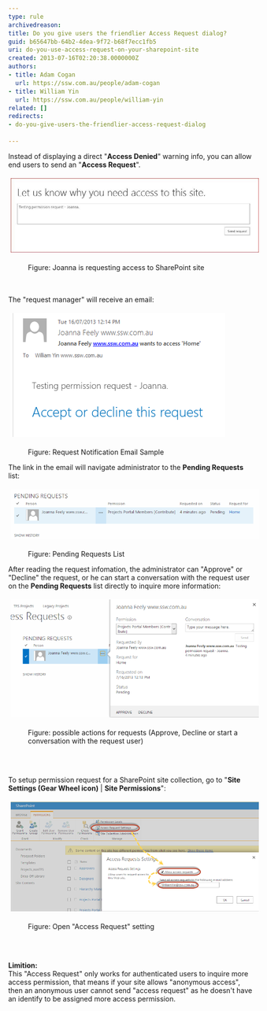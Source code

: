 ```yaml
---
type: rule
archivedreason: 
title: Do you give users the friendlier Access Request dialog?
guid: b65647bb-64b2-4dea-9f72-b68f7ecc1fb5
uri: do-you-use-access-request-on-your-sharepoint-site
created: 2013-07-16T02:20:38.0000000Z
authors:
- title: Adam Cogan
  url: https://ssw.com.au/people/adam-cogan
- title: William Yin
  url: https://ssw.com.au/people/william-yin
related: []
redirects:
- do-you-give-users-the-friendlier-access-request-dialog

---
```



​Instead of displaying a direct "<strong>Access Denied</strong>" warning info, you can allow end users to send an "<strong>Access Request</strong>".<div><dl class="ssw15-rteElement-ImageArea"><img alt="PermissionRequest.jpg" src="PermissionRequest.jpg" style="margin:5px;width:650px;" /></dl><dd class="ssw15-rteElement-FigureNormal">Figure: Joanna is requesting access to SharePoint site</dd></div>
<br><excerpt class='endintro'></excerpt><br>
<p>​The "request manager" will receive an email:</p><dl class="ssw15-rteElement-ImageArea"><img alt="RequestNotificationEmail.png" src="637cf8_RequestNotificationEmail.png" style="margin:5px;" /></dl><dd class="ssw15-rteElement-FigureNormal">Figure: Request Notification Email Sample</dd><dl class="ssw15-rteElement-ImageArea">The link in the email will navigate administrator to the <strong>Pending Requests</strong> list:</dl><dl class="ssw15-rteElement-ImageArea"><img alt="LinkToPendingRequestsList.png" src="LinkToPendingRequestsList.png" style="margin:5px;width:650px;" /></dl><dd class="ssw15-rteElement-FigureNormal">Figure: Pending Requests List</dd><p class="ssw15-rteElement-P">After reading the request infomation, the administrator can "Approve" or "Decline" the request, o​r he can start a conversation with the request user on the <strong>Pending Requests</strong> list directly to inquire more information:</p><dl class="ssw15-rteElement-ImageArea"><img alt="StartAConversatioinOnPendingList.png" src="StartAConversatioinOnPendingList.png" style="margin:5px;width:650px;" /></dl><dd class="ssw15-rteElement-FigureNormal">Figure: possible actions for requests (Approve, Decline or start a conversation with the request user)</dd><p class="ssw15-rteElement-P"><br> </p><p class="ssw15-rteElement-P">To setup permission request for a SharePoint site collection, go to "<strong>Site Settings (Gear Wheel icon)</strong> | <strong>Site Permissions</strong>":</p><dl class="ssw15-rteElement-ImageArea"><img alt="SetupPermissionRequest.png" src="SetupPermissionRequest.png" style="margin:5px;width:650px;" /></dl><dd class="ssw15-rteElement-FigureNormal">Figure: Open "Access Request" setting</dd><p class="ssw15-rteElement-P"><br> </p><p class="ssw15-rteElement-P"><strong>​​​​Limition:</strong><br>This "Access Request" only works for authenticated users to inquire more access permission, that means if your site allows "anonymous access", then an anonymous user cannot send "access request" as he doesn't have an identify to be assigned more access permission​.</p><p class="ssw15-rteElement-P"><br> </p>


